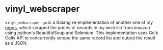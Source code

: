 # vinyl_webscraper

`vinyl_webscraper-go` is a Golang re-implementation of another one of my [repos](https://github.com/1602077/vinyl_pricechecker), which scraped the prices of records in my wish list from amazon using python's BeautifulSoup and Selenium. This implementation uses Go's Colly API to concurrently scrape the same record list and output the result as a JSON.
